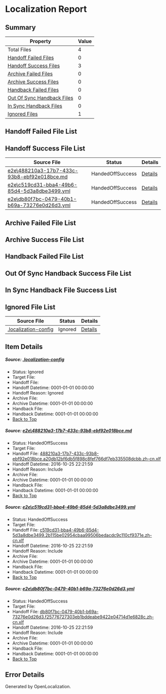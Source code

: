 # <a name='report-top'></a> Localization Report

## Summary
 Property | Value 
 -------- | ----- 
 Total Files | 4
[ Handoff Failed Files ](#handoff-failed-list)| 0
[ Handoff Success Files ](#handoff-success-list)| 3
[ Archive Failed Files ](#archive-failed-list)| 0
[ Archive Success Files ](#archive-success-list)| 0
[ Handback Failed Files ](#handback-failed-list)| 0
[ Out Of Sync Handback Files ](#outofsync-handback-success-list)| 0
[ In Sync Handback Files ](#insync-handback-success-list)| 0
[ Ignored Files ](#ignored-list)| 1

## <a name='handoff-failed-list'></a> Handoff Failed File List

## <a name='handoff-success-list'></a> Handoff Success File List
 Source File | Status | Details 
 ----------- | ------ | ------- 
 [e2e\488210a3-17b7-433c-93b8-ebf92e018bce.md](https://github.com/OpenLocalizationTestOrg/ol-test0/blob/f349778c66c9d6dfa83fd4cc0348e96eee9509fe/e2e/488210a3-17b7-433c-93b8-ebf92e018bce.md) | HandedOffSuccess | [Details](#16f222baf239a047081203a3dfe1b879723a91271)
 [e2e\c519cd31-bba4-49b6-85d4-5d3a8dbe3499.yml](https://github.com/OpenLocalizationTestOrg/ol-test0/blob/f349778c66c9d6dfa83fd4cc0348e96eee9509fe/e2e/c519cd31-bba4-49b6-85d4-5d3a8dbe3499.yml) | HandedOffSuccess | [Details](#240f5baf47d725a6bc8c7016528e7731acc0ab0f2)
 [e2e\db80f7bc-0479-40b1-b69a-73276e0d26d3.yml](https://github.com/OpenLocalizationTestOrg/ol-test0/blob/f349778c66c9d6dfa83fd4cc0348e96eee9509fe/e2e/db80f7bc-0479-40b1-b69a-73276e0d26d3.yml) | HandedOffSuccess | [Details](#a9f0665d71b1d16aef13387f6c0b2f684d4dfe093)

## <a name='archive-failed-list'></a> Archive Failed File List

## <a name='archive-success-list'></a> Archive Success File List

## <a name='handback-failed-list'></a> Handback Failed File List

## <a name='outofsync-handback-success-list'></a> Out Of Sync Handback Success File List

## <a name='insync-handback-success-list'></a> In Sync Handback File Success List

## <a name='ignored-list'></a> Ignored File List
 Source File | Status | Details 
 ----------- | ------ | ------- 
 [.localization-config](https://github.com/OpenLocalizationTestOrg/ol-test0/blob/f349778c66c9d6dfa83fd4cc0348e96eee9509fe/.localization-config) | Ignored | [Details](#c268a05ecaa7ec85942ed632c29928ee5bd6da8d0)

## Item Details
##### <a name='c268a05ecaa7ec85942ed632c29928ee5bd6da8d0'></a> Source: [.localization-config](https://github.com/OpenLocalizationTestOrg/ol-test0/blob/f349778c66c9d6dfa83fd4cc0348e96eee9509fe/.localization-config)
* Status: Ignored
* Target File: 
* Handoff File: 
* Handoff Datetime: 0001-01-01 00:00:00
* Handoff Reason: Ignored
* Archive File: 
* Archive Datetime: 0001-01-01 00:00:00
* Handback File: 
* Handback Datetime: 0001-01-01 00:00:00
* [Back to Top](#report-top)

##### <a name='16f222baf239a047081203a3dfe1b879723a91271'></a> Source: [e2e\488210a3-17b7-433c-93b8-ebf92e018bce.md](https://github.com/OpenLocalizationTestOrg/ol-test0/blob/f349778c66c9d6dfa83fd4cc0348e96eee9509fe/e2e/488210a3-17b7-433c-93b8-ebf92e018bce.md)
* Status: HandedOffSuccess
* Target File: 
* Handoff File: [488210a3-17b7-433c-93b8-ebf92e018bce.a20db12bf6db5f898c8fef766df7eb335508dcbb.zh-cn.xlf](https://github.com/OpenLocalizationTestOrg/ol-test0-handoff/blob/59b7b80d0c1278e728d5b520b53c5739278f9e19/ol-handoff/OpenLocalizationTestOrg/ol-test0-zhcn/shujia/ht/488210a3-17b7-433c-93b8-ebf92e018bce.a20db12bf6db5f898c8fef766df7eb335508dcbb.zh-cn.xlf)
* Handoff Datetime: 2016-10-25 22:21:59
* Handoff Reason: Include
* Archive File: 
* Archive Datetime: 0001-01-01 00:00:00
* Handback File: 
* Handback Datetime: 0001-01-01 00:00:00
* [Back to Top](#report-top)

##### <a name='240f5baf47d725a6bc8c7016528e7731acc0ab0f2'></a> Source: [e2e\c519cd31-bba4-49b6-85d4-5d3a8dbe3499.yml](https://github.com/OpenLocalizationTestOrg/ol-test0/blob/f349778c66c9d6dfa83fd4cc0348e96eee9509fe/e2e/c519cd31-bba4-49b6-85d4-5d3a8dbe3499.yml)
* Status: HandedOffSuccess
* Target File: 
* Handoff File: [c519cd31-bba4-49b6-85d4-5d3a8dbe3499.2b115be02954cbaa99506bedacdc9c110cf9371e.zh-cn.xlf](https://github.com/OpenLocalizationTestOrg/ol-test0-handoff/blob/59b7b80d0c1278e728d5b520b53c5739278f9e19/ol-handoff/OpenLocalizationTestOrg/ol-test0-zhcn/shujia/ht/c519cd31-bba4-49b6-85d4-5d3a8dbe3499.2b115be02954cbaa99506bedacdc9c110cf9371e.zh-cn.xlf)
* Handoff Datetime: 2016-10-25 22:21:59
* Handoff Reason: Include
* Archive File: 
* Archive Datetime: 0001-01-01 00:00:00
* Handback File: 
* Handback Datetime: 0001-01-01 00:00:00
* [Back to Top](#report-top)

##### <a name='a9f0665d71b1d16aef13387f6c0b2f684d4dfe093'></a> Source: [e2e\db80f7bc-0479-40b1-b69a-73276e0d26d3.yml](https://github.com/OpenLocalizationTestOrg/ol-test0/blob/f349778c66c9d6dfa83fd4cc0348e96eee9509fe/e2e/db80f7bc-0479-40b1-b69a-73276e0d26d3.yml)
* Status: HandedOffSuccess
* Target File: 
* Handoff File: [db80f7bc-0479-40b1-b69a-73276e0d26d3.f25776727303eb1bddeabe9422e04714d1e6828c.zh-cn.xlf](https://github.com/OpenLocalizationTestOrg/ol-test0-handoff/blob/59b7b80d0c1278e728d5b520b53c5739278f9e19/ol-handoff/OpenLocalizationTestOrg/ol-test0-zhcn/shujia/ht/db80f7bc-0479-40b1-b69a-73276e0d26d3.f25776727303eb1bddeabe9422e04714d1e6828c.zh-cn.xlf)
* Handoff Datetime: 2016-10-25 22:21:59
* Handoff Reason: Include
* Archive File: 
* Archive Datetime: 0001-01-01 00:00:00
* Handback File: 
* Handback Datetime: 0001-01-01 00:00:00
* [Back to Top](#report-top)


## Error Details

Generated by OpenLocalization.
